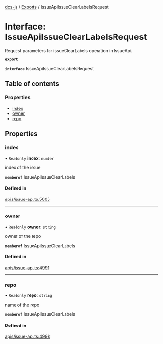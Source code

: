 [dcs-js](../README.md) / [Exports](../modules.md) / IssueApiIssueClearLabelsRequest

# Interface: IssueApiIssueClearLabelsRequest

Request parameters for issueClearLabels operation in IssueApi.

**`export`**

**`interface`** IssueApiIssueClearLabelsRequest

## Table of contents

### Properties

- [index](IssueApiIssueClearLabelsRequest.md#index)
- [owner](IssueApiIssueClearLabelsRequest.md#owner)
- [repo](IssueApiIssueClearLabelsRequest.md#repo)

## Properties

### <a id="index" name="index"></a> index

• `Readonly` **index**: `number`

index of the issue

**`memberof`** IssueApiIssueClearLabels

#### Defined in

[apis/issue-api.ts:5005](https://github.com/unfoldingWord/dcs-js/blob/b29eb7a/apis/issue-api.ts#L5005)

___

### <a id="owner" name="owner"></a> owner

• `Readonly` **owner**: `string`

owner of the repo

**`memberof`** IssueApiIssueClearLabels

#### Defined in

[apis/issue-api.ts:4991](https://github.com/unfoldingWord/dcs-js/blob/b29eb7a/apis/issue-api.ts#L4991)

___

### <a id="repo" name="repo"></a> repo

• `Readonly` **repo**: `string`

name of the repo

**`memberof`** IssueApiIssueClearLabels

#### Defined in

[apis/issue-api.ts:4998](https://github.com/unfoldingWord/dcs-js/blob/b29eb7a/apis/issue-api.ts#L4998)
